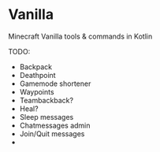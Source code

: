# Vanilla
Minecraft Vanilla tools &amp; commands in Kotlin


TODO:

- Backpack
- Deathpoint
- Gamemode shortener
- Waypoints
- Teambackback?
- Heal?
- Sleep messages
- Chatmessages admin
- Join/Quit messages
- 